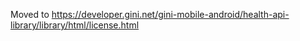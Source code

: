 Moved to https://developer.gini.net/gini-mobile-android/health-api-library/library/html/license.html